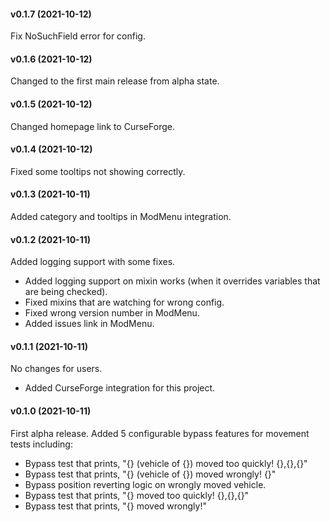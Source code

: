 #### v0.1.7 (2021-10-12)

Fix NoSuchField error for config.

#### v0.1.6 (2021-10-12)

Changed to the first main release from alpha state.

#### v0.1.5 (2021-10-12)

Changed homepage link to CurseForge.

#### v0.1.4 (2021-10-12)

Fixed some tooltips not showing correctly.

#### v0.1.3 (2021-10-11)

Added category and tooltips in ModMenu integration.
#### v0.1.2 (2021-10-11)

Added logging support with some fixes.

* Added logging support on mixin works (when it overrides variables that are being checked).
* Fixed mixins that are watching for wrong config.
* Fixed wrong version number in ModMenu.
* Added issues link in ModMenu.

#### v0.1.1 (2021-10-11)

No changes for users.

* Added CurseForge integration for this project.

#### v0.1.0 (2021-10-11)

First alpha release.
Added 5 configurable bypass features for movement tests including:

* Bypass test that prints, "{} (vehicle of {}) moved too quickly! {},{},{}"
* Bypass test that prints, "{} (vehicle of {}) moved wrongly! {}"
* Bypass position reverting logic on wrongly moved vehicle.
* Bypass test that prints, "{} moved too quickly! {},{},{}"
* Bypass test that prints, "{} moved wrongly!"
